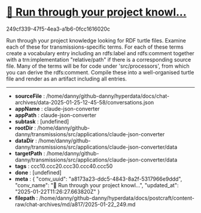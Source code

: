 # [💬 Run through your project knowl...](https://claude.ai/chat/a8173a23-ddc5-4843-8a2f-5317966e9ddd)

249cf339-47f5-4ea3-a1b6-0fcc1616020c

Run through your project knowledge looking for RDF turtle files. Examine each of these for transmissions-specific terms. For each of these terms create a vocabulary entry including an rdfs:label and rdfs:comment together with a trn:implementation "relative/path" if there is a corresponding source file. Many of the terms will be for code under 'src/processors', from which you can derive the rdfs:comment. Compile these into a well-organised turtle file and render as an artifact including all entries.

---

* **sourceFile** : /home/danny/github-danny/hyperdata/docs/chat-archives/data-2025-01-25-12-45-58/conversations.json
* **appName** : claude-json-converter
* **appPath** : claude-json-converter
* **subtask** : [undefined]
* **rootDir** : /home/danny/github-danny/transmissions/src/applications/claude-json-converter
* **dataDir** : /home/danny/github-danny/transmissions/src/applications/claude-json-converter/data
* **targetPath** : /home/danny/github-danny/transmissions/src/applications/claude-json-converter/data
* **tags** : ccc10.ccc20.ccc30.ccc40.ccc50
* **done** : [undefined]
* **meta** : {
  "conv_uuid": "a8173a23-ddc5-4843-8a2f-5317966e9ddd",
  "conv_name": "💬 Run through your project knowl...",
  "updated_at": "2025-01-22T11:26:27.663820Z"
}
* **filepath** : /home/danny/github-danny/hyperdata/docs/postcraft/content-raw/chat-archives/md/a817/2025-01-22_249.md